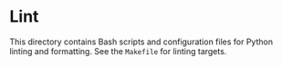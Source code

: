 # Lint

This directory contains Bash scripts and configuration files for Python linting and formatting.  See the `Makefile` for linting targets.
